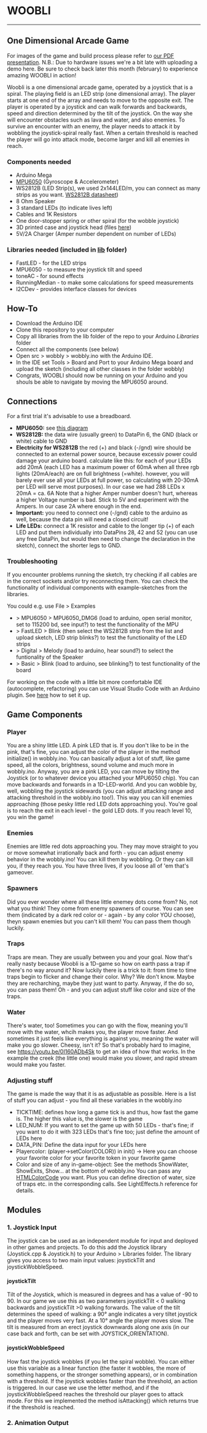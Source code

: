 # WOOBLI
---
## One Dimensional Arcade Game

For images of the game and build process please refer to [our PDF presentation](https://github.com/lsolcher/wobbly/blob/master/woobli.pdf).
N.B.: Due to hardware issues we're a bit late with uploading a demo here. Be sure to check back later this month (february) to experience amazing WOOBLI in action!

Woobli is a one dimensional arcade game, operated by a joystick that is a spiral. The playing field is an LED strip (one dimensional array). The player starts at one end of the array and needs to move to the opposite exit. The player is operated by a joystick and can walk forwards and backwards, speed and direction determined by the tilt of the joystick. On the way she will encounter obstacles such as lava and water, and also enemies. To survive an encounter with an enemy, the player needs to attack it by wobbling the joystick-spiral really fast. When a certain threshold is reached the player will go into attack mode, become larger and kill all enemies in reach.

### Components needed
- Arduino Mega
- [MPU6050](https://maker.pro/education/imu-interfacing-tutorial-get-started-with-arduino-and-the-mpu-6050-sensor) (Gyroscope & Accelerometer)
- WS2812B (LED Strip(s), we used 2x144LED/m, you can connect as many strips as you want. [WS2812B datasheet](https://cdn-shop.adafruit.com/datasheets/WS2812B.pdf))
- 8 Ohm Speaker
- 3 standard LEDs (to indicate lives left)
- Cables and 1K Resistors
- One door-stopper spring or other spiral (for the wobble joystick)
- 3D printed case and joystick head (files [here](https://github.com/lsolcher/wobbly/3D-templates))
- 5V/2A Charger (Amper number dependent on number of LEDs)

### Libraries needed (included in [lib](https://github.com/lsolcher/wobbly/tree/master/lib) folder)
- FastLED - for the LED strips
- MPU6050 - to measure the joystick tilt and speed
- toneAC - for sound effects
- RunningMedian - to make some calculations for speed measurements
- I2CDev - provides interface classes for devices

## How-To
- Download the Arduino IDE
- Clone this repository to your computer
- Copy all libraries from the lib folder of the repo to your Arduino *Libraries* folder
- Connect all the components (see below)
- Open src > wobbly > wobbly.ino with the Arduino IDE.
- In the IDE set Tools > Board and Port to your Arduino Mega board and upload the sketch (including all other classes in the folder wobbly)
- Congrats, WOOBLI should now be running on your Arduino and you shouls be able to navigate by moving the MPU6050 around.

## Connections
For a first trial it's advisable to use a breadboard.

- **MPU6050:** see [this diagram](https://3.bp.blogspot.com/-oZgRb23Jj2A/U8FoKkbt1mI/AAAAAAAAAJ8/FTjt2dNlI_o/s1600/5.jpg)
- **WS2812B:** the data wire (usually green) to DataPin 6, the GND (black or white) cable to GND
- **Electricity for WS2812B** the red (+) and black (-/gnd) wire should be connected to an external power source, because excessiv power could damage your arduino board.
calculate like this: for each of your LEDs add 20mA (each LED has a maximum power of 60mA when all three rgb lights (20mA/each) are on full brightness (=white). however, you will barely ever use all your LEDs at full power, so calculating with 20-30mA per LED will serve most purposes). In our case we had 288 LEDs x 20mA = ca. 6A
Note that a higher Amper number doesn't hurt, whereas a higher Voltage number is bad. Stick to 5V and experiment with the Ampers. In our case 2A where enough in the end.
- **Important:** you need to connect one (-/gnd) cable to the arduino as well, because the data pin will need a closed circuit!
- **Life LEDs:** connect a 1K resistor and cable to the longer tip (+) of each LED and put them individually into DataPins 28, 42  and 52 (you can use any free DataPin, but would then need to change the declaration in the sketch), connect the shorter legs to GND.


### Troubleshooting
If you encounter problems running the sketch, try checking if all cables are in the correct sockets and/or try reconnecting them.
You can check the functionality of individual components with example-sketches from the libraries.

You could e.g. use File > Examples
- \> MPU6050 > MPU6050_DMG6 (load to arduino, open serial monitor, set to 115200 bd, see input?) to test the functionality of the MPU
- \> FastLED > Blink (then select the WS2812B strip from the list and upload sketch, LED strip blinks?) to test the functionality of the LED strips
- \> Digital > Melody (load to arduino, hear sound?) to select the funtionality of the Speaker
- \> Basic > Blink (load to arduino, see blinking?) to test functionality of the board

For working on the code with a little bit more comfortable IDE (autocomplete, refactoring) you can use Visual Studio Code with an Arduino plugin. See [here](https://daniel-ziegler.com/arduino/mikrocontroller/ide/2017/07/10/Microsoft-Visual-Studio-Code-alternative-Arduino-IDE/) how to set it up.

## Game Components
### Player
You are a shiny little LED. A pink LED that is. If you don't like to be in the pink, that's fine, you can adjust the color of the player in the method initialize() in wobbly.ino. You can basically adjust a lot of stuff, like game speed, all the colors, brightness, sound volume and much more in wobbly.ino.
Anyway, you are a pink LED, you can move by tilting the Joystick (or to whatever device you attached your MPU6050 chip). You can move backwards and forwards in a 1D-LED-world. And you can wobble by, well, wobbling the joystick sidewards (you can adjust attacking range and attacking threshold in the wobbly.ino too!). This way you can kill enemies approaching (those pesky little red LED dots approaching you). You're goal is to reach the exit in each level - the gold LED dots. If you reach level 10, you win the game! 
### Enemies
Enemies are little red dots approaching you. They may move straight to you or move somewhat irrationally back and forth - you can adjust enemy behavior in the wobbly.ino! You can kill them by wobbling. Or they can kill you, if they reach you. You have three lives, if you loose all of 'em that's gameover.
### Spawners
Did you ever wonder where all these little enemey dots come from? No, not what you think! They come from enemy spawners of course. You can see them (indicated by a dark red color or - again - by any color YOU choose), theyn spawn enemies but you can't kill them! You can pass them though luckily. 
### Traps
Traps are mean. They are usually between you and your goal. Now that's really nasty because Woobli is a 1D-game so how on earth pass a trap if there's no way around it? Now luckily there is a trick to it: from time to time traps begin to flicker and change their color. Why? We don't know. Maybe they are recharching, maybe they just want to party. Anyway, if the do so, you can pass them! Oh - and you can adjust stuff like color and size of the traps.
### Water
There's water, too! Sometimes you can go with the flow, meaning you'll move with the water, whcih makes you, the player move faster. And sometimes it just feels like everything is against you, meaning the water will make you go slower. Cheesy, isn't it?
So that's probably hard to imagine, see https://youtu.be/0I160ADb4Sk to get an idea of how that works. In the example the creek (the little one) would make you slower, and rapid stream would make you faster.
### Adjusting stuff
The game is made the way that it is as adjustable as possible. Here is a list of stuff you can adjust - you find all these variables in the wobbly.ino
* TICKTIME: defines how long a game tick is and thus, how fast the game is. The higher this value is, the slower is the game
* LED_NUM: If you want to set the game up with 50 LEDs - that's fine; if you want to do it with 323 LEDs that's fine too; just define the amount of LEDs here
* DATA_PIN: Define the data input for your LEDs here
* Playercolor: (player->setColor(COLOR)) in init() -> Here you can choose your favorite color for your favorite token in your favorite game
* Color and size of any in-game-object: See the methods ShowWater, ShowExits, Show... at the bottom of wobbly.ino You can pass any [HTMLColorCode](http://fastled.io/docs/3.1/group___pixeltypes.html#gaeb40a08b7cb90c1e21bd408261558b99) you want. Plus you can define direction of water, size of traps etc. in the corresponding calls. See LightEffects.h reference for details.

## Modules
### 1. Joystick Input
The joystick can be used as an independent module for input and deployed in other games and projects.
To do this add the Joystick library (Joystick.cpp & Joystick.h) to your Arduino > Libraries folder.
The library gives you access to two main input values: joystickTilt and joystickWobbleSpeed.
#### joystickTilt
Tilt of the Joystick, which is measured in degrees and has a value of -90 to 90.
In our game we use this as two parameters joystickTilt < 0 walking backwards and joystickTilt >0 walking forwards.
The value of the tilt determines the speed of walking: a 90° angle indicates a very tiltet joystick and the player moves very fast. At a 10° angle the player moves slow.
The tilt is measured from an erect joystick downwards along one axis (in our case back and forth, can be set with JOYSTICK_ORIENTATION).
#### joystickWobbleSpeed
How fast the joystick wobbles (if you let the spiral wobble).
You can either use this variable as a linear function (the faster it wobbles, the more of something happens, or the stronger something appears), or in combination with a threshold. If the joystick wobbles faster than the threshold, an action is triggered.
In our case we use the letter method, and if the joystickWobbleSpeed reaches the threshold our player goes to attack mode. For this we implemented the method isAttacking() which returns true if the threshold is reached.

### 2. Animation Output

